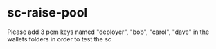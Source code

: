 # sc-raise-pool
Please add 3 pem keys named "deployer", "bob", "carol", "dave" in the wallets folders in order to test the sc
